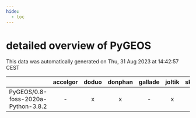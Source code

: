 ```yaml
---
hide:
  - toc
---
```


detailed overview of PyGEOS
===========================


This data was automatically generated on Thu, 31 Aug 2023 at 14:42:57 CEST  

| |accelgor|doduo|donphan|gallade|joltik|skitty|swalot|victini|
| :---: | :---: | :---: | :---: | :---: | :---: | :---: | :---: | :---: |
|PyGEOS/0.8-foss-2020a-Python-3.8.2|-|x|x|-|x|x|x|x|
